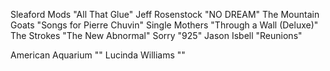Sleaford Mods "All That Glue" 
Jeff Rosenstock "NO DREAM"
The Mountain Goats "Songs for Pierre Chuvin"
Single Mothers "Through a Wall (Deluxe)"
The Strokes "The New Abnormal"
Sorry "925"
Jason Isbell "Reunions"

American Aquarium ""
Lucinda Williams ""
